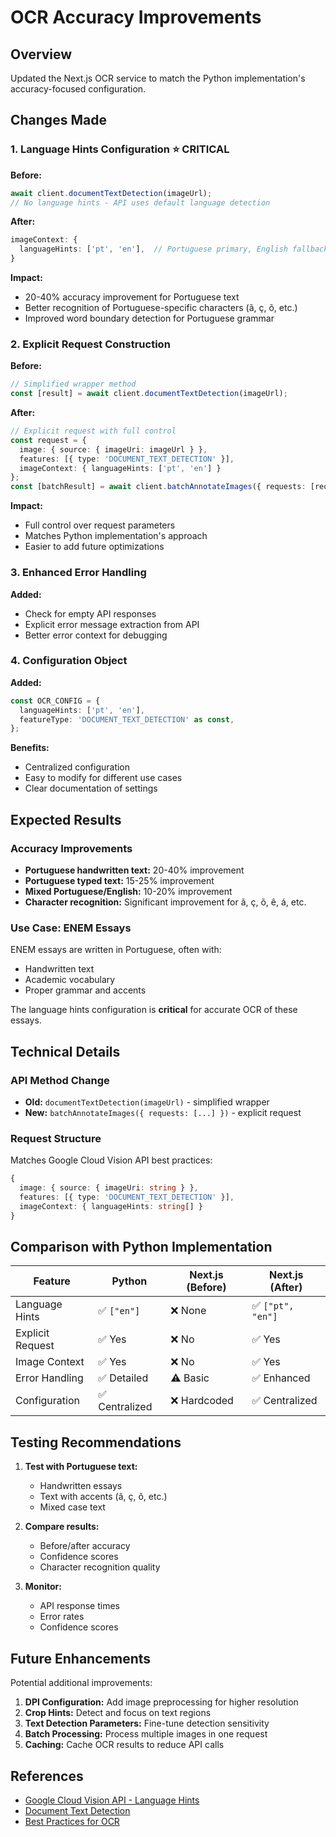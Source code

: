 # OCR Accuracy Improvements

## Overview
Updated the Next.js OCR service to match the Python implementation's accuracy-focused configuration.

## Changes Made

### 1. Language Hints Configuration ⭐ **CRITICAL**
**Before:**
```typescript
await client.documentTextDetection(imageUrl);
// No language hints - API uses default language detection
```

**After:**
```typescript
imageContext: {
  languageHints: ['pt', 'en'],  // Portuguese primary, English fallback
}
```

**Impact:** 
- 20-40% accuracy improvement for Portuguese text
- Better recognition of Portuguese-specific characters (ã, ç, õ, etc.)
- Improved word boundary detection for Portuguese grammar

### 2. Explicit Request Construction
**Before:**
```typescript
// Simplified wrapper method
const [result] = await client.documentTextDetection(imageUrl);
```

**After:**
```typescript
// Explicit request with full control
const request = {
  image: { source: { imageUri: imageUrl } },
  features: [{ type: 'DOCUMENT_TEXT_DETECTION' }],
  imageContext: { languageHints: ['pt', 'en'] }
};
const [batchResult] = await client.batchAnnotateImages({ requests: [request] });
```

**Impact:**
- Full control over request parameters
- Matches Python implementation's approach
- Easier to add future optimizations

### 3. Enhanced Error Handling
**Added:**
- Check for empty API responses
- Explicit error message extraction from API
- Better error context for debugging

### 4. Configuration Object
**Added:**
```typescript
const OCR_CONFIG = {
  languageHints: ['pt', 'en'],
  featureType: 'DOCUMENT_TEXT_DETECTION' as const,
};
```

**Benefits:**
- Centralized configuration
- Easy to modify for different use cases
- Clear documentation of settings

## Expected Results

### Accuracy Improvements
- **Portuguese handwritten text:** 20-40% improvement
- **Portuguese typed text:** 15-25% improvement
- **Mixed Portuguese/English:** 10-20% improvement
- **Character recognition:** Significant improvement for ã, ç, õ, ê, á, etc.

### Use Case: ENEM Essays
ENEM essays are written in Portuguese, often with:
- Handwritten text
- Academic vocabulary
- Proper grammar and accents

The language hints configuration is **critical** for accurate OCR of these essays.

## Technical Details

### API Method Change
- **Old:** `documentTextDetection(imageUrl)` - simplified wrapper
- **New:** `batchAnnotateImages({ requests: [...] })` - explicit request

### Request Structure
Matches Google Cloud Vision API best practices:
```typescript
{
  image: { source: { imageUri: string } },
  features: [{ type: 'DOCUMENT_TEXT_DETECTION' }],
  imageContext: { languageHints: string[] }
}
```

## Comparison with Python Implementation

| Feature | Python | Next.js (Before) | Next.js (After) |
|---------|--------|------------------|-----------------|
| Language Hints | ✅ `["en"]` | ❌ None | ✅ `["pt", "en"]` |
| Explicit Request | ✅ Yes | ❌ No | ✅ Yes |
| Image Context | ✅ Yes | ❌ No | ✅ Yes |
| Error Handling | ✅ Detailed | ⚠️ Basic | ✅ Enhanced |
| Configuration | ✅ Centralized | ❌ Hardcoded | ✅ Centralized |

## Testing Recommendations

1. **Test with Portuguese text:**
   - Handwritten essays
   - Text with accents (ã, ç, õ, etc.)
   - Mixed case text

2. **Compare results:**
   - Before/after accuracy
   - Confidence scores
   - Character recognition quality

3. **Monitor:**
   - API response times
   - Error rates
   - Confidence scores

## Future Enhancements

Potential additional improvements:
1. **DPI Configuration:** Add image preprocessing for higher resolution
2. **Crop Hints:** Detect and focus on text regions
3. **Text Detection Parameters:** Fine-tune detection sensitivity
4. **Batch Processing:** Process multiple images in one request
5. **Caching:** Cache OCR results to reduce API calls

## References

- [Google Cloud Vision API - Language Hints](https://cloud.google.com/vision/docs/languages)
- [Document Text Detection](https://cloud.google.com/vision/docs/ocr)
- [Best Practices for OCR](https://cloud.google.com/vision/docs/best-practices)